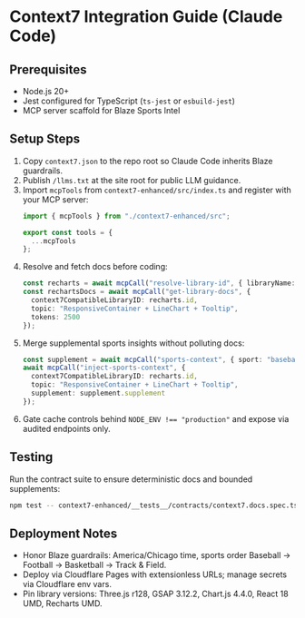 # Context7 Integration Guide (Claude Code)

## Prerequisites
- Node.js 20+
- Jest configured for TypeScript (`ts-jest` or `esbuild-jest`)
- MCP server scaffold for Blaze Sports Intel

## Setup Steps
1. Copy `context7.json` to the repo root so Claude Code inherits Blaze guardrails.
2. Publish `/llms.txt` at the site root for public LLM guidance.
3. Import `mcpTools` from `context7-enhanced/src/index.ts` and register with your MCP server:
   ```ts
   import { mcpTools } from "./context7-enhanced/src";

   export const tools = {
     ...mcpTools
   };
   ```
4. Resolve and fetch docs before coding:
   ```ts
   const recharts = await mcpCall("resolve-library-id", { libraryName: "Recharts" });
   const rechartsDocs = await mcpCall("get-library-docs", {
     context7CompatibleLibraryID: recharts.id,
     topic: "ResponsiveContainer + LineChart + Tooltip",
     tokens: 2500
   });
   ```
5. Merge supplemental sports insights without polluting docs:
   ```ts
   const supplement = await mcpCall("sports-context", { sport: "baseball", timeframe: "live", maxTokens: 300 });
   await mcpCall("inject-sports-context", {
     context7CompatibleLibraryID: recharts.id,
     topic: "ResponsiveContainer + LineChart + Tooltip",
     supplement: supplement.supplement
   });
   ```
6. Gate cache controls behind `NODE_ENV !== "production"` and expose via audited endpoints only.

## Testing
Run the contract suite to ensure deterministic docs and bounded supplements:
```bash
npm test -- context7-enhanced/__tests__/contracts/context7.docs.spec.ts
```

## Deployment Notes
- Honor Blaze guardrails: America/Chicago time, sports order Baseball → Football → Basketball → Track & Field.
- Deploy via Cloudflare Pages with extensionless URLs; manage secrets via Cloudflare env vars.
- Pin library versions: Three.js r128, GSAP 3.12.2, Chart.js 4.4.0, React 18 UMD, Recharts UMD.
